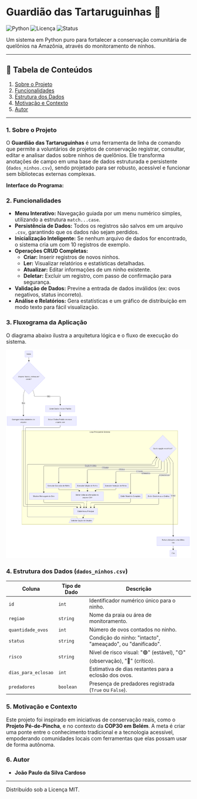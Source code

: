 # Guardião das Tartaruguinhas 🐢
![Python](https://img.shields.io/badge/Python-3.10%2B-blue)
![Licença](https://img.shields.io/badge/Licença-MIT-green)
![Status](https://img.shields.io/badge/Status-Concluído-brightgreen)

Um sistema em Python puro para fortalecer a conservação comunitária de quelônios na Amazônia, através do monitoramento de ninhos.

---

## 📖 Tabela de Conteúdos
1. [Sobre o Projeto](#1-sobre-o-projeto)
2. [Funcionalidades](#2-funcionalidades)
3. [Estrutura dos Dados](#3-estrutura-dos-dados)
4. [Motivação e Contexto](#4-motivação-e-contexto)
5. [Autor](#5-autor)


---

### **1. Sobre o Projeto**

O **Guardião das Tartaruguinhas** é uma ferramenta de linha de comando que permite a voluntários de projetos de conservação registrar, consultar, editar e analisar dados sobre ninhos de quelônios. Ele transforma anotações de campo em uma base de dados estruturada e persistente (`dados_ninhos.csv`), sendo projetado para ser robusto, acessível e funcionar sem bibliotecas externas complexas.

**Interface do Programa:**

### **2. Funcionalidades**

-   **Menu Interativo:** Navegação guiada por um menu numérico simples, utilizando a estrutura `match...case`.
-   **Persistência de Dados:** Todos os registros são salvos em um arquivo `.csv`, garantindo que os dados não sejam perdidos.
-   **Inicialização Inteligente:** Se nenhum arquivo de dados for encontrado, o sistema cria um com 10 registros de exemplo.
-   **Operações CRUD Completas:**
    -   **Criar:** Inserir registros de novos ninhos.
    -   **Ler:** Visualizar relatórios e estatísticas detalhadas.
    -   **Atualizar:** Editar informações de um ninho existente.
    -   **Deletar:** Excluir um registro, com passo de confirmação para segurança.
-   **Validação de Dados:** Previne a entrada de dados inválidos (ex: ovos negativos, status incorreto).
-   **Análise e Relatórios:** Gera estatísticas e um gráfico de distribuição em modo texto para fácil visualização.

### **3. Fluxograma da Aplicação**

O diagrama abaixo ilustra a arquitetura lógica e o fluxo de execução do sistema.

![Fluxograma do Guardião das Tartaruguinhas](fluxograma.png)


### **4. Estrutura dos Dados (`dados_ninhos.csv`)**

| Coluna              | Tipo de Dado | Descrição                                                       |
| ------------------- | ------------ | --------------------------------------------------------------- |
| `id`                | `int`        | Identificador numérico único para o ninho.                      |
| `regiao`            | `string`     | Nome da praia ou área de monitoramento.                         |
| `quantidade_ovos`   | `int`        | Número de ovos contados no ninho.                               |
| `status`            | `string`     | Condição do ninho: "intacto", "ameaçado", ou "danificado".      |
| `risco`             | `string`     | Nível de risco visual: "🟢" (estável), "🟡" (observação), "🔴" (crítico). |
| `dias_para_eclosao` | `int`        | Estimativa de dias restantes para a eclosão dos ovos.           |
| `predadores`        | `boolean`    | Presença de predadores registrada (`True` ou `False`).          |


### **5. Motivação e Contexto**
Este projeto foi inspirado em iniciativas de conservação reais, como o **Projeto Pé-de-Pincha**, e no contexto da **COP30 em Belém**. A meta é criar uma ponte entre o conhecimento tradicional e a tecnologia acessível, empoderando comunidades locais com ferramentas que elas possam usar de forma autônoma.

### **6. Autor**
* **João Paulo da Silva Cardoso**

---
Distribuído sob a Licença MIT.
